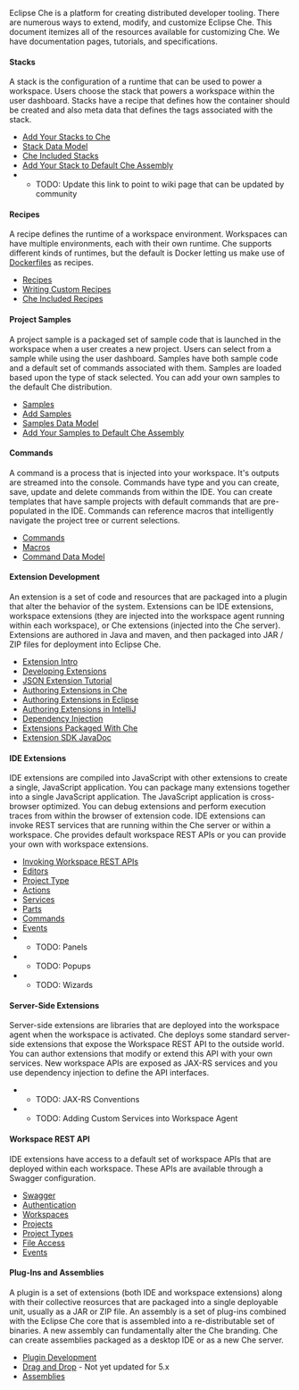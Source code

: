 Eclipse Che is a platform for creating distributed developer tooling. There are numerous ways to extend, modify, and customize Eclipse Che. This document itemizes all of the resources available for customizing Che. We have documentation pages, tutorials, and specifications.

#### Stacks
A stack is the configuration of a runtime that can be used to power a workspace. Users choose the stack that powers a workspace within the user dashboard. Stacks have a recipe that defines how the container should be created and also meta data that defines the tags associated with the stack. 
* [Add Your Stacks to Che](https://www.eclipse.org/che/docs/workspace/stacks/#custom-stacks-for-che)
* [Stack Data Model](https://www.eclipse.org/che/docs/workspace/stacks)
* [Che Included Stacks](https://www.eclipse.org/che/docs/workspace/stacks/#section-ready-to-go-stacks)
* [Add Your Stack to Default Che Assembly](https://www.eclipse.org/che/docs/workspace/stacks#adding-stacks-to-the-che-default-assembly)
* * TODO: Update this link to point to wiki page that can be updated by community

#### Recipes
A recipe defines the runtime of a workspace environment.  Workspaces can have multiple environments, each with their own runtime.  Che supports different kinds of runtimes, but the default is Docker letting us make use of [Dockerfiles](https://docs.docker.com/engine/reference/builder/) as recipes. 
* [Recipes](https://www.eclipse.org/che/docs/workspace/recipes)
* [Writing Custom Recipes](https://www.eclipse.org/che/docs/workspace/recipes/#section-authoring-custom-recipes)
* [Che Included Recipes](https://github.com/eclipse/che-dockerfiles)

#### Project Samples
A project sample is a packaged set of sample code that is launched in the workspace when a user creates a new project. Users can select from a sample while using the user dashboard. Samples have both sample code and a default set of commands associated with them. Samples are loaded based upon the type of stack selected. You can add your own samples to the default Che distribution.
* [Samples](https://www.eclipse.org/che/docs/workspace/samples)
* [Add Samples](https://www.eclipse.org/che/docs/workspace/samples/#register-new-project-templates)
* [Samples Data Model](https://www.eclipse.org/che/docs/workspace/samples)
* [Add Your Samples to Default Che Assembly](https://www.eclipse.org/che/docs/workspace/samples/#add-your-template-to-default-che-assembly)

#### Commands
A command is a process that is injected into your workspace. It's outputs are streamed into the console. Commands have type and you can create, save, update and delete commands from within the IDE. You can create templates that have sample projects with default commands that are pre-populated in the IDE. Commands can reference macros that intelligently navigate the project tree or current selections.
* [Commands](https://www.eclipse.org/che/docs/ide/commands/)
* [Macros](https://www.eclipse.org/che/docs/ide/commands/#macros)
* [Command Data Model](https://www.eclipse.org/che/docs/workspace/data-model-samples/#commands)

#### Extension Development
An extension is a set of code and resources that are packaged into a plugin that alter the behavior of the system. Extensions can be IDE extensions, workspace extensions (they are injected into the workspace agent running within each workspace), or Che extensions (injected into the Che server). Extensions are authored in Java and maven, and then packaged into JAR / ZIP files for deployment into Eclipse Che.
* [Extension Intro](https://www.eclipse.org/che/docs/plugins/introduction/)
* [Developing Extensions](https://www.eclipse.org/che/docs/plugins/create-and-build-extensions/)
* [JSON Extension Tutorial](https://www.eclipse.org/che/docs/plugins/introduction/#the-json-example)
* [Authoring Extensions in Che](https://www.eclipse.org/che/docs/plugins/setup-che-workspace/#setup-the-che-ide)
* [Authoring Extensions in Eclipse](https://www.eclipse.org/che/docs/plugins/setup-che-workspace/#eclipse-ide---yatta-installer)
* [Authoring Extensions in IntelliJ](https://www.eclipse.org/che/docs/plugins/setup-che-workspace/#gwt-super-dev-mode-for-intellij)
* [Dependency Injection](https://www.eclipse.org/che/docs/plugins/dependency-injection-basics/)
* [Extensions Packaged With Che](https://github.com/eclipse/che/tree/master/plugins)
* [Extension SDK JavaDoc](https://www.eclipse.org/che/docs/plugins/java-class-reference/)

#### IDE Extensions
IDE extensions are compiled into JavaScript with other extensions to create a single, JavaScript application. You can package many extensions together into a single JavaScript application. The JavaScript application is cross-browser optimized. You can debug extensions and perform execution traces from within the browser of extension code. IDE extensions can invoke REST services that are running within the Che server or within a workspace. Che provides default workspace REST APIs or you can provide your own with workspace extensions.
* [Invoking Workspace REST APIs](https://www.eclipse.org/che/docs/plugins/calling-workspace-apis)
* [Editors](https://www.eclipse.org/che/docs/plugins/code-editors)
* [Project Type](https://www.eclipse.org/che/docs/plugins/project-types)
* [Actions](https://www.eclipse.org/che/docs/plugins/actions)
* [Services](https://www.eclipse.org/che/docs/plugins/serverworkspace-access)
* [Parts](https://www.eclipse.org/che/docs/plugins/parts)
* [Commands](https://www.eclipse.org/che/docs/plugins/helloworld-extension)
* [Events](https://www.eclipse.org/che/docs/plugins/introduction/#actions)
* * TODO: Panels 
* * TODO: Popups
* * TODO: Wizards

#### Server-Side Extensions
Server-side extensions are libraries that are deployed into the workspace agent when the workspace is activated. Che deploys some standard server-side extensions that expose the Workspace REST API to the outside world. You can author extensions that modify or extend this API with your own services. New workspace APIs are exposed as JAX-RS services and you use dependency injection to define the API interfaces.
* * TODO: JAX-RS Conventions
* * TODO: Adding Custom Services into Workspace Agent

#### Workspace REST API
IDE extensions have access to a default set of workspace APIs that are deployed within each workspace. These APIs are available through a Swagger configuration. 
* [Swagger](https://www.eclipse.org/che/docs/server/rest-api)
* [Authentication](https://www.eclipse.org/che/docs/setup/managing/#authenticated-access)
* [Workspaces](https://www.eclipse.org/che/docs/server/create-workspaces/)
* [Projects](https://www.eclipse.org/che/docs/server/api-projects/)
* [Project Types](https://www.eclipse.org/che/docs/server/project-types/)
* [File Access](https://www.eclipse.org/che/docs/server/build-run/)
* [Events](https://www.eclipse.org/che/docs/server/events/)

#### Plug-Ins and Assemblies
A plugin is a set of extensions (both IDE and workspace extensions) along with their collective reosurces that are packaged into a single deployable unit, usually as a JAR or ZIP file. An assembly is a set of plug-ins combined with the Eclipse Che core that is assembled into a re-distributable set of binaries. A new assembly can fundamentally alter the Che branding. Che can create assemblies packaged as a desktop IDE or as a new Che server.
* [Plugin Development](https://www.eclipse.org/che/docs/plugins/introduction/)
* [Drag and Drop](https://www.eclipse.org/che/docs/plugins/developing-plugins) - Not yet updated for 5.x
* [Assemblies](https://www.eclipse.org/che/docs/plugins/assemblies)
